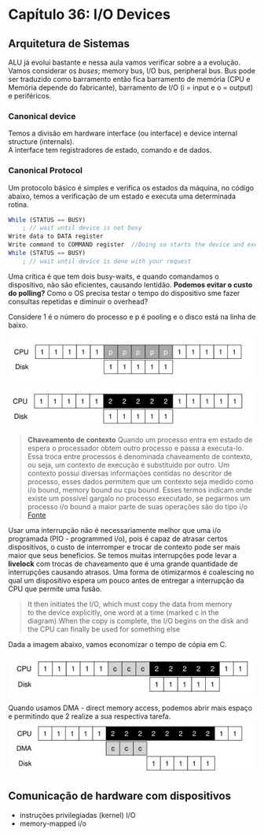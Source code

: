 ﻿# Capítulo 36: I/O Devices
## Arquitetura de Sistemas
ALU já evolui bastante e nessa aula vamos verificar sobre a a evolução. Vamos considerar os *buses*; memory bus, I/O bus, peripheral bus. Bus pode ser traduzido como barramento então fica barramento de memória (CPU  e Memória depende do fabricante), barramento de I/O (i = input e o = output) e periféricos.

### Canonical device
Temos a divisão em hardware interface (ou interface) e device internal structure (internals).  
A interface tem registradores de estado, comando e de dados. 
### Canonical Protocol
Um protocolo básico é simples e verifica os estados da máquina, no código abaixo, temos a verificação de um estado e executa uma determinada rotina.

```javascript
While (STATUS == BUSY)  
	; // wait until device is not busy  
Write data to DATA register  
Write command to COMMAND register  //Doing so starts the device and executes the command)  
While (STATUS == BUSY)  
	; // wait until device is done with your request
```
Uma crítica é que tem dois busy-waits, e quando comandamos o dispositivo, não são eficientes, causando lentidão.
**Podemos evitar o custo do polling?** 
Como o OS precisa testar o tempo do dispositivo sme fazer consultas repetidas e diminuir o overhead?

Considere 1 é o número do processo e p é pooling e o disco está na linha de baixo.

![](https://raw.githubusercontent.com/NatSatie/mc504_notas/main/img/chapter36_02.jpg)

![](https://raw.githubusercontent.com/NatSatie/mc504_notas/main/img/chapter36_03.jpg)

> **Chaveamento de contexto**
Quando um processo entra em estado de espera o processador obtem outro processo e passa a executa-lo. Essa troca entre processos é denominada chaveamento de contexto, ou seja, um contexto de execução é substituido por outro.
Um contexto possui diversas informações contidas no descritor de processo, esses dados permitem que um contexto seja medido como i/o bound, memory bound ou cpu bound. Esses termos indicam onde existe um possível gargalo no processo executado, se pegarmos um processo i/o bound a maior parte de suas operações são do tipo i/o
[Fonte](https://computersciencestudies.wordpress.com/2011/04/12/descritor-de-processo-e-chaveamento-de-contexto/)

Usar uma interrupção não é necessariamente melhor que uma i/o programada (PIO - programmed i/o), pois é capaz de atrasar certos dispositivos, o custo de interromper e trocar de contexto pode ser mais maior que seus benefícios.
Se temos muitas interrupções pode levar a **livelock** com trocas de chaveamento que é uma grande quantidade de interrupções causando atrasos.
Uma forma de otimizarmos é coalescing no qual um dispositivo espera um pouco antes de entregar a interrupção da CPU que permite uma fusão.
> It then initiates the I/O, which must copy the data from memory  
to the device explicitly, one word at a time (marked c in the diagram).When the copy is complete, the I/O begins on the disk and the CPU can  finally be used for something else

Dada a imagem abaixo, vamos economizar o tempo de cópia em C.

![](https://raw.githubusercontent.com/NatSatie/mc504_notas/main/img/chapter36_04.jpg)

Quando usamos DMA - direct memory access, podemos abrir mais espaço e permitindo que 2 realize a sua respectiva tarefa.
![](https://raw.githubusercontent.com/NatSatie/mc504_notas/main/img/chapter36_05.jpg)

## Comunicação de hardware com dispositivos

 - instruções privilegiadas (kernel) I/O 
 - memory-mapped i/o

